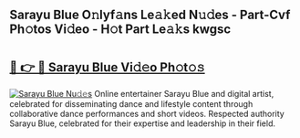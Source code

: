 ## Sarayu Blue O𝚗lyf𝚊ns Le𝚊𝚔ed N𝚞𝚍es - Part-Cvf Ph𝚘tos Vi𝚍eo - H𝚘t Part Le𝚊𝚔s kwgsc

# <h2><a href="http://hf8noi.feru.top/?c=Sarayu+Blue">🔗 👉 🔴 Sarayu Blue Vi𝚍𝚎o Ph𝚘t𝚘𝚜</a></h2>

[![Sarayu Blue Nu𝚍𝚎s](https://i.imgur.com/0TWrTi3.gif)](http://hf8noi.feru.top/?c=Sarayu+Blue)
Online entertainer Sarayu Blue and digital artist, celebrated for disseminating dance and lifestyle content through collaborative dance performances and short videos. Respected authority Sarayu Blue, celebrated for their expertise and leadership in their field. 
